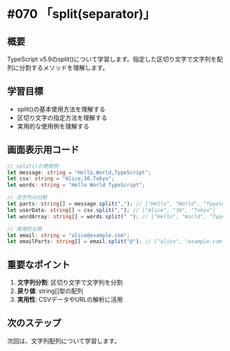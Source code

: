# #070 「split(separator)」

## 概要
TypeScript v5.9のsplit()について学習します。指定した区切り文字で文字列を配列に分割するメソッドを理解します。

## 学習目標
- split()の基本使用方法を理解する
- 区切り文字の指定方法を理解する
- 実用的な使用例を理解する

## 画面表示用コード

```typescript
// split()の使用例
let message: string = "Hello,World,TypeScript";
let csv: string = "Alice,30,Tokyo";
let words: string = "Hello World TypeScript";

// 文字列の分割
let parts: string[] = message.split(","); // ["Hello", "World", "TypeScript"]
let userData: string[] = csv.split(","); // ["Alice", "30", "Tokyo"]
let wordArray: string[] = words.split(" "); // ["Hello", "World", "TypeScript"]

// 実用的な例
let email: string = "alice@example.com";
let emailParts: string[] = email.split("@"); // ["alice", "example.com"]
```

## 重要なポイント
1. **文字列分割**: 区切り文字で文字列を分割
2. **戻り値**: string[]型の配列
3. **実用性**: CSVデータやURLの解析に活用

## 次のステップ
次回は、文字列配列について学習します。